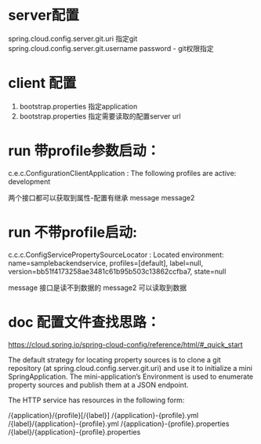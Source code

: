 # server配置
 spring.cloud.config.server.git.uri 指定git
 spring.cloud.config.server.git.username password - git权限指定
 
# client 配置
1. bootstrap.properties 指定application
2. bootstrap.properties 指定需要读取的配置server url

# run 带profile参数启动：
 c.e.c.ConfigurationClientApplication     : The following profiles are active: development

两个接口都可以获取到属性-配置有继承
message
message2 

# run 不带profile启动:
 c.c.c.ConfigServicePropertySourceLocator : Located environment: name=samplebackendservice, profiles=[default], label=null, version=bb51f4173258ae3481c61b95b503c13862ccfba7, state=null

message 接口是读不到数据的
message2 可以读取到数据
# doc 配置文件查找思路：

https://cloud.spring.io/spring-cloud-config/reference/html/#_quick_start

The default strategy for locating property sources is to clone a git repository (at spring.cloud.config.server.git.uri) and use it to initialize a mini SpringApplication. The mini-application’s Environment is used to enumerate property sources and publish them at a JSON endpoint.

The HTTP service has resources in the following form:

/{application}/{profile}[/{label}]
/{application}-{profile}.yml
/{label}/{application}-{profile}.yml
/{application}-{profile}.properties
/{label}/{application}-{profile}.properties

